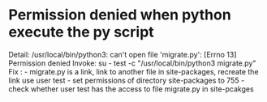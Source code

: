# Permission denied when python execute the py script
Detail: /usr/local/bin/python3: can't open file 'migrate.py': [Errno 13] Permission denied
Invoke: su - test -c "/usr/local/bin/python3 migrate.py"
Fix :
    - migrate.py is a link, link to another file in site-packages, recreate the link use user test
    - set permissions of directory site-packages to 755
    - check whether user test has the access to file migrate.py in site-pcakges
